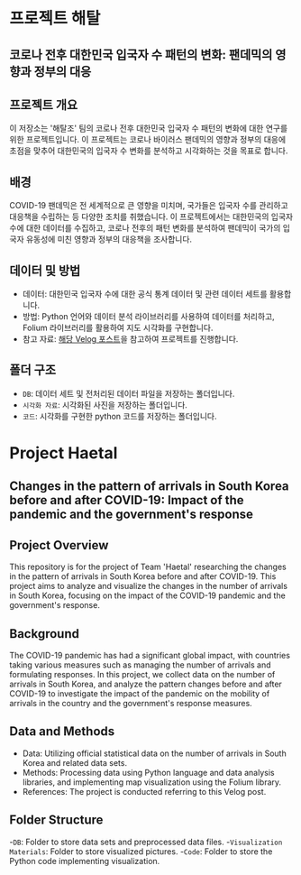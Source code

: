 # 프로젝트 해탈
## 코로나 전후 대한민국 입국자 수 패턴의 변화: 팬데믹의 영향과 정부의 대응

## 프로젝트 개요
이 저장소는 '해탈조' 팀의 코로나 전후 대한민국 입국자 수 패턴의 변화에 대한 연구를 위한 프로젝트입니다.
이 프로젝트는 코로나 바이러스 팬데믹의 영향과 정부의 대응에 초점을 맞추어 대한민국의 입국자 수 변화를 분석하고 시각화하는 것을 목표로 합니다.

## 배경
COVID-19 팬데믹은 전 세계적으로 큰 영향을 미치며, 국가들은 입국자 수를 관리하고 대응책을 수립하는 등 다양한 조치를 취했습니다.
이 프로젝트에서는 대한민국의 입국자 수에 대한 데이터를 수집하고,
코로나 전후의 패턴 변화를 분석하여 팬데믹이 국가의 입국자 유동성에 미친 영향과 정부의 대응책을 조사합니다.

## 데이터 및 방법
- 데이터: 대한민국 입국자 수에 대한 공식 통계 데이터 및 관련 데이터 세트를 활용합니다.
- 방법: Python 언어와 데이터 분석 라이브러리를 사용하여 데이터를 처리하고, Folium 라이브러리를 활용하여 지도 시각화를 구현합니다.
- 참고 자료: [해당 Velog 포스트](https://velog.io/@metafring/%EC%BD%94%EB%A1%9C%EB%82%98-%EC%A0%84%ED%9B%84-%EB%8C%80%ED%95%9C%EB%AF%BC%EA%B5%AD-%EC%9E%85%EA%B5%AD%EC%9E%90-%EC%88%98-%EB%B3%80%ED%99%94-%ED%8C%AC%EB%8D%B0%EB%AF%B9%EC%9D%98-%EC%98%81%ED%96%A5%EA%B3%BC-%EC%A0%95%EB%B6%80%EC%9D%98-%EB%8C%80%EC%9D%91)을 참고하여 프로젝트를 진행합니다.

## 폴더 구조
- `DB`: 데이터 세트 및 전처리된 데이터 파일을 저장하는 폴더입니다.
- `시각화 자료`: 시각화된 사진을 저장하는 폴더입니다.
- `코드`: 시각화를 구현한 python 코드를 저장하는 폴더입니다.



# Project Haetal
## Changes in the pattern of arrivals in South Korea before and after COVID-19: Impact of the pandemic and the government's response

## Project Overview
This repository is for the project of Team 'Haetal' researching the changes in the pattern of arrivals in South Korea before and after COVID-19. This project aims to analyze and visualize the changes in the number of arrivals in South Korea, focusing on the impact of the COVID-19 pandemic and the government's response.

## Background
The COVID-19 pandemic has had a significant global impact, with countries taking various measures such as managing the number of arrivals and formulating responses. In this project, we collect data on the number of arrivals in South Korea, and analyze the pattern changes before and after COVID-19 to investigate the impact of the pandemic on the mobility of arrivals in the country and the government's response measures.

## Data and Methods
- Data: Utilizing official statistical data on the number of arrivals in South Korea and related data sets.
- Methods: Processing data using Python language and data analysis libraries, and implementing map visualization using the Folium library.
- References: The project is conducted referring to this Velog post.

## Folder Structure
-`DB`: Folder to store data sets and preprocessed data files.
-`Visualization Materials`: Folder to store visualized pictures.
-`Code`: Folder to store the Python code implementing visualization.


